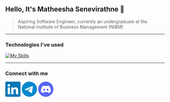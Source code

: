 ## Hello, It's Matheesha Senevirathne 👋

> Aspiring Software Engineer, currently an undergraduate at the National Institute of Business Management (NIBM)

---

### Technologies I've used
[![My Skills](https://skillicons.dev/icons?i=github,html,css,js,java,cs,c,dotnet,figma,nodejs,express,php,react,tailwind,ts,firebase,supabase,postgres,mysql,vercel,vscode)](https://skillicons.dev)

---

### Connect with me
[![LinkedIn](https://raw.githubusercontent.com/CLorant/readme-social-icons/main/medium/filled/linkedin.svg)](https://linkedin.com/in/matheesha-ls)
[![Telegram](https://raw.githubusercontent.com/CLorant/readme-social-icons/main/medium/filled/telegram.svg)](https://t.me/ItsMatheesha)
[![WhatsApp](https://raw.githubusercontent.com/CLorant/readme-social-icons/main/medium/filled/discord.svg)](https://discord.com/users/itsmatheesha)
